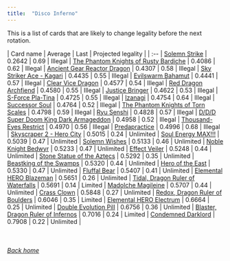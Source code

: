 ```yaml
---
title:  "Disco Inferno"
---
```


This is a list of cards that are likely to change legality before the next rotation.

| Card name | Average | Last | Projected legality |
| :-- |
[Solemn Strike](https://db.ygoprodeck.com/card/?search=Solemn%20Strike) | 0.2642 | 0.69 | Illegal |
[The Phantom Knights of Rusty Bardiche](https://db.ygoprodeck.com/card/?search=The%20Phantom%20Knights%20of%20Rusty%20Bardiche) | 0.4086 | 0.62 | Illegal |
[Ancient Gear Reactor Dragon](https://db.ygoprodeck.com/card/?search=Ancient%20Gear%20Reactor%20Dragon) | 0.4307 | 0.58 | Illegal |
[Sky Striker Ace - Kagari](https://db.ygoprodeck.com/card/?search=Sky%20Striker%20Ace%20-%20Kagari) | 0.4435 | 0.55 | Illegal |
[Evilswarm Bahamut](https://db.ygoprodeck.com/card/?search=Evilswarm%20Bahamut) | 0.4441 | 0.57 | Illegal |
[Clear Vice Dragon](https://db.ygoprodeck.com/card/?search=Clear%20Vice%20Dragon) | 0.4577 | 0.54 | Illegal |
[Red Dragon Archfiend](https://db.ygoprodeck.com/card/?search=Red%20Dragon%20Archfiend) | 0.4580 | 0.55 | Illegal |
[Justice Bringer](https://db.ygoprodeck.com/card/?search=Justice%20Bringer) | 0.4622 | 0.53 | Illegal |
[S-Force Pla-Tina](https://db.ygoprodeck.com/card/?search=S-Force%20Pla-Tina) | 0.4725 | 0.55 | Illegal |
[Izanagi](https://db.ygoprodeck.com/card/?search=Izanagi) | 0.4754 | 0.64 | Illegal |
[Successor Soul](https://db.ygoprodeck.com/card/?search=Successor%20Soul) | 0.4764 | 0.52 | Illegal |
[The Phantom Knights of Torn Scales](https://db.ygoprodeck.com/card/?search=The%20Phantom%20Knights%20of%20Torn%20Scales) | 0.4798 | 0.59 | Illegal |
[Ryu Senshi](https://db.ygoprodeck.com/card/?search=Ryu%20Senshi) | 0.4828 | 0.57 | Illegal |
[D/D/D Super Doom King Dark Armageddon](https://db.ygoprodeck.com/card/?search=D/D/D%20Super%20Doom%20King%20Dark%20Armageddon) | 0.4958 | 0.52 | Illegal |
[Thousand-Eyes Restrict](https://db.ygoprodeck.com/card/?search=Thousand-Eyes%20Restrict) | 0.4970 | 0.56 | Illegal |
[Predapractice](https://db.ygoprodeck.com/card/?search=Predapractice) | 0.4996 | 0.68 | Illegal |
[Skyscraper 2 - Hero City](https://db.ygoprodeck.com/card/?search=Skyscraper%202%20-%20Hero%20City) | 0.5015 | 0.24 | Unlimited |
[Soul Energy MAX!!!](https://db.ygoprodeck.com/card/?search=Soul%20Energy%20MAX!!!) | 0.5039 | 0.47 | Unlimited |
[Solemn Wishes](https://db.ygoprodeck.com/card/?search=Solemn%20Wishes) | 0.5133 | 0.46 | Unlimited |
[Noble Knight Bedwyr](https://db.ygoprodeck.com/card/?search=Noble%20Knight%20Bedwyr) | 0.5233 | 0.47 | Unlimited |
[Effect Veiler](https://db.ygoprodeck.com/card/?search=Effect%20Veiler) | 0.5248 | 0.44 | Unlimited |
[Stone Statue of the Aztecs](https://db.ygoprodeck.com/card/?search=Stone%20Statue%20of%20the%20Aztecs) | 0.5292 | 0.35 | Unlimited |
[Beastking of the Swamps](https://db.ygoprodeck.com/card/?search=Beastking%20of%20the%20Swamps) | 0.5320 | 0.44 | Unlimited |
[Hero of the East](https://db.ygoprodeck.com/card/?search=Hero%20of%20the%20East) | 0.5330 | 0.47 | Unlimited |
[Fluffal Bear](https://db.ygoprodeck.com/card/?search=Fluffal%20Bear) | 0.5407 | 0.41 | Unlimited |
[Elemental HERO Blazeman](https://db.ygoprodeck.com/card/?search=Elemental%20HERO%20Blazeman) | 0.5651 | 0.26 | Unlimited |
[Tidal, Dragon Ruler of Waterfalls](https://db.ygoprodeck.com/card/?search=Tidal,%20Dragon%20Ruler%20of%20Waterfalls) | 0.5691 | 0.14 | Limited |
[Madolche Magileine](https://db.ygoprodeck.com/card/?search=Madolche%20Magileine) | 0.5707 | 0.44 | Unlimited |
[Crass Clown](https://db.ygoprodeck.com/card/?search=Crass%20Clown) | 0.5848 | 0.27 | Unlimited |
[Redox, Dragon Ruler of Boulders](https://db.ygoprodeck.com/card/?search=Redox,%20Dragon%20Ruler%20of%20Boulders) | 0.6046 | 0.35 | Limited |
[Elemental HERO Electrum](https://db.ygoprodeck.com/card/?search=Elemental%20HERO%20Electrum) | 0.6664 | 0.25 | Unlimited |
[Double Evolution Pill](https://db.ygoprodeck.com/card/?search=Double%20Evolution%20Pill) | 0.6756 | 0.36 | Unlimited |
[Blaster, Dragon Ruler of Infernos](https://db.ygoprodeck.com/card/?search=Blaster,%20Dragon%20Ruler%20of%20Infernos) | 0.7016 | 0.24 | Limited |
[Condemned Darklord](https://db.ygoprodeck.com/card/?search=Condemned%20Darklord) | 0.7908 | 0.22 | Unlimited |

<br>

###### [Back home](index)